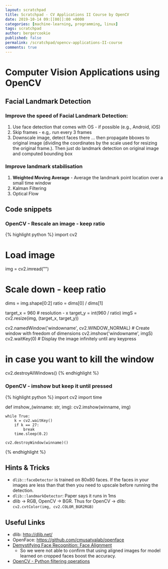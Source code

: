 ```yaml
---
layout: scratchpad
title: Scratchpad - CV Applications II Course by OpenCV
date: 2019-10-14 09:[[00]]:00 +0000
categories: [machine-learning, programming, linux]
tags: scratchpad
author: bergercookie
published: false
permalink: /scratchpad/opencv-applications-II-course
comments: true
---
```


# Computer Vision Applications using OpenCV

## Facial Landmark Detection

### Improve the speed of Facial Landmark Detection:

1. Use face detection that comes with OS - if possible (e.g., Android, iOS)
2. Skip frames - e.g,. run every 3 frames
3. Downscale image, detect faces there ... then propagate bboxes to original image
  (dividing the coordinates by the scale used for resizing the original frame.). Then just do landmark detection on
  original image and computed bounding box

### Improve landmark stabilisation

1. **Weighted Moving Average** - Average the landmark point location over a small time window
2. Kalman Filtering
3. Optical Flow

## Code snippets

### OpenCV - Rescale an image - keep ratio
{% highlight python %}
import cv2

# Load image
img = cv2.imread("<path-to-img>")

# Scale down - keep ratio
dims = img.shape[0:2]
ratio = dims[0] / dims[1]

target_x = 960  # resolution - x
target_y = int(960 / ratio)
imgS = cv2.resize(img, (target_x, target_y))

cv2.namedWindow('windowname', cv2.WINDOW_NORMAL)  # Create window with freedom of dimensions
cv2.imshow('windowname', imgS)
cv2.waitKey(0) # Display the image infinitely until any keypress

# in case you want to kill the window
cv2.destroyAllWindows()
{% endhighlight %}

### OpenCV - imshow but keep it until <ESC> pressed

{% highlight python %}
import cv2
import time

def imshow_(winname: str, img):
    cv2.imshow(winname, img)

    while True:
        k = cv2.waitKey()
        if k == 27:
            break
        time.sleep(0.2)

    cv2.destroyWindow(winname)()
{% endhighlight %}

## Hints & Tricks

* ``dlib::faceDetector`` is trained on 80x80 faces. If the faces in your images
  are less than that then you need to upscale before running the detection.
* ``dlib::landmarkDetector``: Paper says it runs in 1ms
* dlib -> RGB, OpenCV -> BGR. Thus for OpenCV -> dlib: ``cv2.cvtColor(img, cv2.COLOR_BGR2RGB)``


## Useful Links

* dlib: <http://dlib.net/>
* OpenFace: <https://github.com/cmusatyalab/openface>
* [Demystifying Face Recognition: Face Alignment](https://melgor.github.io/blcv.github.io/static/2017/12/28/demystifying-face-recognition-iii-face-preprocessing)
  *  So we were not able to confirm that using aligned images for model learned on cropped faces boost the accuracy.
* [OpenCV - Python filtering operations](https://docs.opencv.org/master/d4/d13/tutorial_py_filtering.html)
